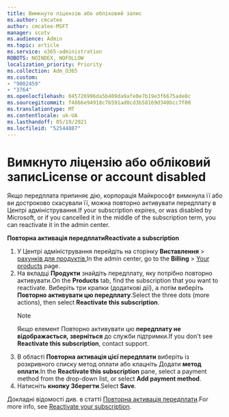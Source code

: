 ```yaml
---
title: Вимкнуто ліцензію або обліковий запис
ms.author: cmcatee
author: cmcatee-MSFT
manager: scotv
ms.audience: Admin
ms.topic: article
ms.service: o365-administration
ROBOTS: NOINDEX, NOFOLLOW
localization_priority: Priority
ms.collection: Adm_O365
ms.custom:
- "9002459"
- "3764"
ms.openlocfilehash: 045726996da5b409da9afe0e7b19e3f6675ade8c
ms.sourcegitcommit: f4866e94918c7b591ad0cd3b58169d340bcc7f00
ms.translationtype: MT
ms.contentlocale: uk-UA
ms.lasthandoff: 05/19/2021
ms.locfileid: "52544887"
---
```

# <a name="license-or-account-disabled"></a><span data-ttu-id="ccc5c-102">Вимкнуто ліцензію або обліковий запис</span><span class="sxs-lookup"><span data-stu-id="ccc5c-102">License or account disabled</span></span>

<span data-ttu-id="ccc5c-103">Якщо передплата припиняє дію, корпорація Майкрософт вимкнула її або ви достроково скасували її, можна повторно активувати передплату в Центрі адміністрування.</span><span class="sxs-lookup"><span data-stu-id="ccc5c-103">If your subscription expires, or was disabled by Microsoft, or if you cancelled it in the middle of the subscription term, you can reactivate it in the admin center.</span></span>

<span data-ttu-id="ccc5c-104">**Повторна активація передплати**</span><span class="sxs-lookup"><span data-stu-id="ccc5c-104">**Reactivate a subscription**</span></span>

1. <span data-ttu-id="ccc5c-105">У Центрі адміністрування перейдіть на сторінку **Виставлення**  >  [рахунків для продуктів.](https://go.microsoft.com/fwlink/p/?linkid=842054)</span><span class="sxs-lookup"><span data-stu-id="ccc5c-105">In the admin center, go to the **Billing** > [Your products](https://go.microsoft.com/fwlink/p/?linkid=842054) page.</span></span>
2. <span data-ttu-id="ccc5c-106">На вкладці **Продукти** знайдіть передплату, яку потрібно повторно активувати.</span><span class="sxs-lookup"><span data-stu-id="ccc5c-106">On the **Products** tab, find the subscription that you want to reactivate.</span></span> <span data-ttu-id="ccc5c-107">Виберіть три крапки (додаткові дії), а потім виберіть **Повторно активувати цю передплату**.</span><span class="sxs-lookup"><span data-stu-id="ccc5c-107">Select the three dots (more actions), then select **Reactivate this subscription**.</span></span>
    > [!NOTE]
    > <span data-ttu-id="ccc5c-108">Якщо елемент Повторно активувати цю **передплату не відображається, зверніться** до служби підтримки.</span><span class="sxs-lookup"><span data-stu-id="ccc5c-108">If you don't see **Reactivate this subscription**, contact support.</span></span>
3. <span data-ttu-id="ccc5c-109">В області **Повторна активація цієї передплати** виберіть із розкривного списку метод оплати або клацніть Додати **метод оплати**.</span><span class="sxs-lookup"><span data-stu-id="ccc5c-109">In the **Reactivate this subscription** pane, select a payment method from the drop-down list, or select **Add payment method**.</span></span>
4. <span data-ttu-id="ccc5c-110">Натисніть **кнопку Зберегти**.</span><span class="sxs-lookup"><span data-stu-id="ccc5c-110">Select **Save**.</span></span>

<span data-ttu-id="ccc5c-111">Докладні відомості див. в статті [Повторна активація передплати](/microsoft-365/commerce/subscriptions/reactivate-your-subscription).</span><span class="sxs-lookup"><span data-stu-id="ccc5c-111">For more info, see [Reactivate your subscription](/microsoft-365/commerce/subscriptions/reactivate-your-subscription).</span></span>